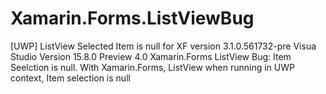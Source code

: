 # Xamarin.Forms.ListViewBug

[UWP] ListView Selected Item is null for XF version 3.1.0.561732-pre
Visua Studio Version 15.8.0 Preview 4.0  Xamarin.Forms ListView Bug: Item Seelction is null.
With Xamarin.Forms, ListView when running in UWP context, Item selection is null

